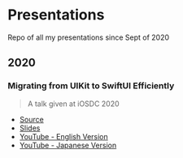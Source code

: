 # Presentations

Repo of all my presentations since Sept of 2020

## 2020

### Migrating from UIKit to SwiftUI Efficiently

> A talk given at iOSDC 2020

- [Source](https://github.com/yhkaplan/presentations/tree/main/2020/09/20)
- [Slides](https://speakerdeck.com/yhkaplan/migrating-from-uikit-to-swiftui-efficiently)
- [YouTube - English Version](https://www.youtube.com/watch?v=kedKk96SXxA)
- [YouTube - Japanese Version](https://www.youtube.com/watch?v=Mavk5AQAz7U)
